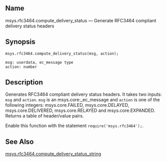 <a name="lua.ref.msys.rfc3464.compute_delivery_status"></a>
## Name

msys.rfc3464.compute_delivery_status — Generate RFC3464 compliant delivery status headers

<a name="idp18367696"></a>
## Synopsis

`msys.rfc3464.compute_delivery_status(msg, action);`

```
msg: userdata, ec_message type
action: number
```
<a name="idp18370736"></a>
## Description

Generates RFC3464 compliant delivery status headers. It takes two inputs: `msg` and `action`. `msg` is an msys.core:_ec_message and `action` is one of the following integers: msys.core.FAILED, msys.core.DELAYED, msys.core.DELIVERED, msys.core.RELAYED and msys.core.EXPANDED. Returns a table of header/value pairs.

Enable this function with the statement `require('msys.rfc3464');`.

<a name="idp18375584"></a>
## See Also

[msys.rfc3464.compute_delivery_status_string](lua.ref.msys.rfc3464.compute_delivery_status_string.php "msys.rfc3464.compute_delivery_status_string")
